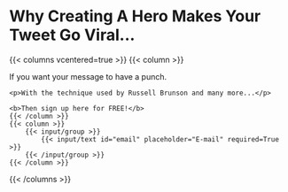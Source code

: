 # Why Creating A Hero Makes Your Tweet Go Viral...
{{< columns vcentered=true >}}
    {{< column >}}
	<p>If you want your message to have a punch.</p>

	<p>With the technique used by Russell Brunson and many more...</p>

	<b>Then sign up here for FREE!</b>
    {{< /column >}}
    {{< column >}}
        {{< input/group >}}
            {{< input/text id="email" placeholder="E-mail" required=True >}}
        {{< /input/group >}}
    {{< /column >}}
{{< /columns >}}
